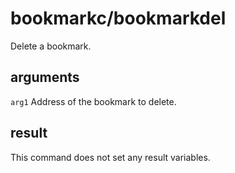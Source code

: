 # bookmarkc/bookmarkdel

Delete a bookmark.

## arguments

`arg1` Address of the bookmark to delete.

## result

This command does not set any result variables.
